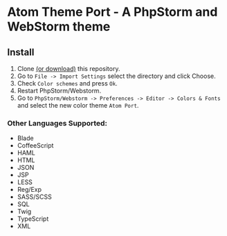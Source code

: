 # Atom Theme Port - A PhpStorm and WebStorm theme

## Install

1. Clone [(or download)](https://github.com/jasmith590/atom-theme-port/archive/master.zip) this repository.
2. Go to `File -> Import Settings` select the directory and click Choose.
3. Check `Color schemes` and press `Ok`.
4. Restart PhpStorm/Webstorm.
5. Go to `PhpStorm/Webstorm -> Preferences -> Editor -> Colors & Fonts` and select the new color theme `Atom Port`.


### Other Languages Supported:
* Blade
* CoffeeScript
* HAML
* HTML
* JSON
* JSP
* LESS
* Reg/Exp
* SASS/SCSS
* SQL
* Twig
* TypeScript
* XML
